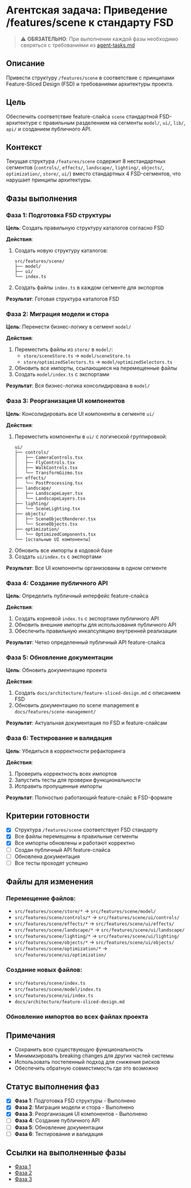 # Агентская задача: Приведение /features/scene к стандарту FSD

> ⚠️ **ОБЯЗАТЕЛЬНО**: При выполнении каждой фазы необходимо сверяться с требованиями из [agent-tasks.md](../../docs/development/workflows/agent-tasks.md)

## Описание
Привести структуру `/features/scene` в соответствие с принципами Feature-Sliced Design (FSD) и требованиями архитектуры проекта.

## Цель
Обеспечить соответствие feature-слайса `scene` стандартной FSD-архитектуре с правильным разделением на сегменты `model/`, `ui/`, `lib/`, `api/` и созданием публичного API.

## Контекст
Текущая структура `/features/scene` содержит 8 нестандартных сегментов (`controls/`, `effects/`, `landscape/`, `lighting/`, `objects/`, `optimization/`, `store/`, `ui/`) вместо стандартных 4 FSD-сегментов, что нарушает принципы архитектуры.

## Фазы выполнения

### Фаза 1: Подготовка FSD структуры
**Цель**: Создать правильную структуру каталогов согласно FSD

**Действия**:
1. Создать новую структуру каталогов:
   ```
   src/features/scene/
   ├── model/
   ├── ui/
   └── index.ts
   ```
2. Создать файлы `index.ts` в каждом сегменте для экспортов

**Результат**: Готовая структура каталогов FSD

### Фаза 2: Миграция модели и стора
**Цель**: Перенести бизнес-логику в сегмент `model/`

**Действия**:
1. Переместить файлы из `store/` в `model/`:
   - `store/sceneStore.ts` → `model/sceneStore.ts`
   - `store/optimizedSelectors.ts` → `model/optimizedSelectors.ts`
2. Обновить все импорты, ссылающиеся на перемещенные файлы
3. Создать `model/index.ts` с экспортами

**Результат**: Вся бизнес-логика консолидирована в `model/`

### Фаза 3: Реорганизация UI компонентов
**Цель**: Консолидировать все UI компоненты в сегменте `ui/`

**Действия**:
1. Переместить компоненты в `ui/` с логической группировкой:
   ```
   ui/
   ├── controls/
   │   ├── CameraControls.tsx
   │   ├── FlyControls.tsx
   │   ├── WalkControls.tsx
   │   └── TransformGizmo.tsx
   ├── effects/
   │   └── PostProcessing.tsx
   ├── landscape/
   │   ├── LandscapeLayer.tsx
   │   └── LandscapeLayers.tsx
   ├── lighting/
   │   └── SceneLighting.tsx
   ├── objects/
   │   ├── SceneObjectRenderer.tsx
   │   └── SceneObjects.tsx
   ├── optimization/
   │   └── OptimizedComponents.tsx
   └── [остальные UI компоненты]
   ```
2. Обновить все импорты в кодовой базе
3. Создать `ui/index.ts` с экспортами

**Результат**: Все UI компоненты организованы в одном сегменте

### Фаза 4: Создание публичного API
**Цель**: Определить публичный интерфейс feature-слайса

**Действия**:
1. Создать корневой `index.ts` с экспортами публичного API
2. Обновить внешние импорты для использования публичного API
3. Обеспечить правильную инкапсуляцию внутренней реализации

**Результат**: Четко определенный публичный API feature-слайса

### Фаза 5: Обновление документации
**Цель**: Обновить документацию проекта

**Действия**:
1. Создать `docs/architecture/feature-sliced-design.md` с описанием FSD
2. Обновить документацию по scene management в `docs/features/scene-management/`


**Результат**: Актуальная документация по FSD и feature-слайсам

### Фаза 6: Тестирование и валидация
**Цель**: Убедиться в корректности рефакторинга

**Действия**:
1. Проверить корректность всех импортов
2. Запустить тесты для проверки функциональности
3. Исправить пропущенные импорты

**Результат**: Полностью работающий feature-слайс в FSD-формате

## Критерии готовности
- [x] Структура `/features/scene` соответствует FSD стандарту
- [x] Все файлы перемещены в правильные сегменты
- [x] Все импорты обновлены и работают корректно
- [ ] Создан публичный API feature-слайса
- [ ] Обновлена документация
- [ ] Все тесты проходят успешно

## Файлы для изменения
### Перемещение файлов:
- `src/features/scene/store/*` → `src/features/scene/model/`
- `src/features/scene/controls/*` → `src/features/scene/ui/controls/`
- `src/features/scene/effects/*` → `src/features/scene/ui/effects/`
- `src/features/scene/landscape/*` → `src/features/scene/ui/landscape/`
- `src/features/scene/lighting/*` → `src/features/scene/ui/lighting/`
- `src/features/scene/objects/*` → `src/features/scene/ui/objects/`
- `src/features/scene/optimization/*` → `src/features/scene/ui/optimization/`

### Создание новых файлов:
- `src/features/scene/index.ts`
- `src/features/scene/model/index.ts`
- `src/features/scene/ui/index.ts`
- `docs/architecture/feature-sliced-design.md`

### Обновление импортов во всех файлах проекта

## Примечания
- Сохранить всю существующую функциональность
- Минимизировать breaking changes для других частей системы
- Использовать постепенный подход для снижения рисков
- Обеспечить обратную совместимость где это возможно

## Статус выполнения фаз
- [x] **Фаза 1**: Подготовка FSD структуры - Выполнено
- [x] **Фаза 2**: Миграция модели и стора - Выполнено
- [x] **Фаза 3**: Реорганизация UI компонентов - Выполнено
- [ ] **Фаза 4**: Создание публичного API
- [ ] **Фаза 5**: Обновление документации
- [ ] **Фаза 6**: Тестирование и валидация

## Ссылки на выполненные фазы
- [Фаза 1](phases/phase_1_summary.md)
- [Фаза 2](phases/phase_2_summary.md)
- [Фаза 3](phases/phase_3_summary.md)
